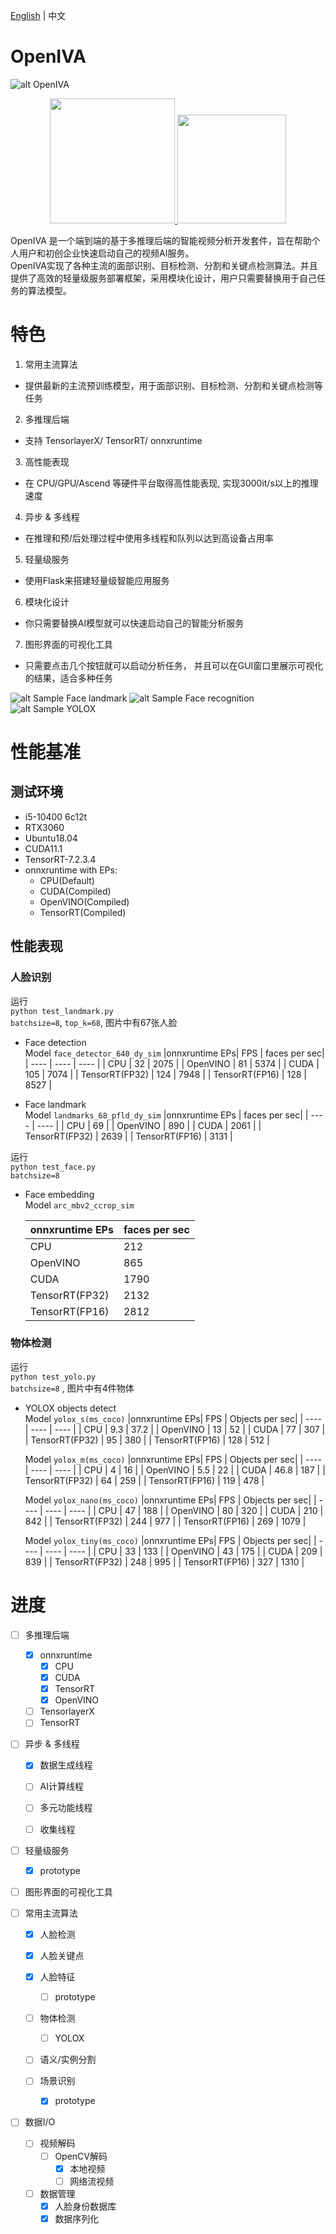 [English](README.md) | 中文
# OpenIVA
![alt OpenIVA](logos/openiva.png)


<div align="center">
<p float="left">


<a href="https://github.com/tensorlayer/TensorLayerX" target="\_blank">
  <img src="logos/腾龙LOGOSLIDE.png" width="200" />
 </a> 


<a href="https://www.openi.org.cn/">
  <img src="logos/启智.png" width="174" /> 
</a>


</p>
</div>  

OpenIVA 是一个端到端的基于多推理后端的智能视频分析开发套件，旨在帮助个人用户和初创企业快速启动自己的视频AI服务。  
OpenIVA实现了各种主流的面部识别、目标检测、分割和关键点检测算法。并且提供了高效的轻量级服务部署框架，采用模块化设计，用户只需要替换用于自己任务的算法模型。
# 特色
1. 常用主流算法
- 提供最新的主流预训练模型，用于面部识别、目标检测、分割和关键点检测等任务
2. 多推理后端
- 支持 TensorlayerX/ TensorRT/ onnxruntime
3. 高性能表现
- 在 CPU/GPU/Ascend 等硬件平台取得高性能表现, 实现3000it/s以上的推理速度
4. 异步 & 多线程
- 在推理和预/后处理过程中使用多线程和队列以达到高设备占用率
5. 轻量级服务
- 使用Flask来搭建轻量级智能应用服务
6. 模块化设计
- 你只需要替换AI模型就可以快速启动自己的智能分析服务
7. 图形界面的可视化工具
- 只需要点击几个按钮就可以启动分析任务， 并且可以在GUI窗口里展示可视化的结果，适合多种任务

![alt Sample Face landmark](datas/imgs_results/vis_landmark.jpg)
![alt Sample Face recognition](datas/imgs_results/vis_recog.jpg)
![alt Sample YOLOX](datas/imgs_results/vis_dog.jpg)


# 性能基准
## 测试环境 
- i5-10400 6c12t
- RTX3060  
- Ubuntu18.04
- CUDA11.1
- TensorRT-7.2.3.4
- onnxruntime with EPs:
  - CPU(Default)
  - CUDA(Compiled)
  - OpenVINO(Compiled)
  - TensorRT(Compiled)

## 性能表现
### 人脸识别
运行  
`python test_landmark.py`  
`batchsize=8`, `top_k=68`, 图片中有67张人脸 
- Face detection  
  Model `face_detector_640_dy_sim`
  |onnxruntime EPs| FPS | faces per sec|
  |  ----  | ----  | ----  |
  | CPU | 32 | 2075 |
  | OpenVINO | 81 | 5374 |
  | CUDA | 105 | 7074 |
  | TensorRT(FP32) | 124 | 7948 |
  | TensorRT(FP16) | 128 | 8527 |


- Face landmark   
  Model `landmarks_68_pfld_dy_sim`
  |onnxruntime EPs |  faces per sec|
  |  ----  | ----  |
  | CPU | 69 |
  | OpenVINO | 890 |
  | CUDA | 2061 |
  | TensorRT(FP32) | 2639 |
  | TensorRT(FP16) | 3131 |

运行  
`python test_face.py`  
`batchsize=8`  
- Face embedding   
  Model `arc_mbv2_ccrop_sim`

  |onnxruntime EPs |  faces per sec|
  |  ----  | ----  |
  | CPU | 212 |
  | OpenVINO | 865 |
  | CUDA | 1790 |
  | TensorRT(FP32) | 2132 |
  | TensorRT(FP16) | 2812 |

### 物体检测
运行  
`python test_yolo.py`  
`batchsize=8`  , 图片中有4件物体 
- YOLOX objects detect  
  Model `yolox_s(ms_coco)`
  |onnxruntime EPs| FPS | Objects per sec|
  |  ----  | ----  | ----  |
  | CPU | 9.3 | 37.2 |
  | OpenVINO | 13 | 52 |
  | CUDA | 77 | 307 |
  | TensorRT(FP32) | 95 | 380 |
  | TensorRT(FP16) | 128 | 512 |

  Model `yolox_m(ms_coco)`
  |onnxruntime EPs| FPS | Objects per sec|
  |  ----  | ----  | ----  |
  | CPU | 4 | 16 |
  | OpenVINO | 5.5 | 22 |
  | CUDA | 46.8 | 187 |
  | TensorRT(FP32) | 64 | 259 |
  | TensorRT(FP16) | 119 | 478 | 

  Model `yolox_nano(ms_coco)`
  |onnxruntime EPs| FPS | Objects per sec|
  |  ----  | ----  | ----  |
  | CPU | 47 | 188 |
  | OpenVINO | 80 | 320 |
  | CUDA | 210 | 842 |
  | TensorRT(FP32) | 244 | 977 |
  | TensorRT(FP16) | 269 | 1079 |

  Model `yolox_tiny(ms_coco)`
  |onnxruntime EPs| FPS | Objects per sec|
  |  ----  | ----  | ----  |
  | CPU | 33 | 133 |
  | OpenVINO | 43 | 175 |
  | CUDA | 209 | 839 |
  | TensorRT(FP32) | 248 | 995 |
  | TensorRT(FP16) | 327 | 1310 |


# 进度  
- [ ] 多推理后端
    - [x] onnxruntime
        - [x] CPU
        - [x] CUDA
        - [x] TensorRT
        - [x] OpenVINO
    - [ ] TensorlayerX
    - [ ] TensorRT
  
- [ ] 异步 & 多线程
    - [x] 数据生成线程
    - [ ] AI计算线程
    - [ ] 多元功能线程
    - [ ] 收集线程


- [ ] 轻量级服务
    - [x] prototype

- [ ] 图形界面的可视化工具

- [ ] 常用主流算法
    - [x] 人脸检测

    - [x] 人脸关键点

    - [x] 人脸特征
        - [ ] prototype
    
    - [ ] 物体检测
      - [ ] YOLOX
    - [ ] 语义/实例分割

    - [ ] 场景识别
        - [x] prototype

- [ ] 数据I/O
  - [ ] 视频解码
    - [ ] OpenCV解码
      - [x] 本地视频
      - [ ] 网络流视频
  - [ ] 数据管理
    - [x] 人脸身份数据库
    - [x] 数据序列化
